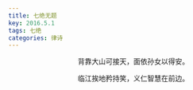 ```yaml
---
title: 七绝无题
key: 2016.5.1
tags: 七绝
categories: 律诗
---
```


<p align="center">背靠大山可接天，面依孙女以得安。
</p>
<p align="center">临江挨地矜持笑，义仁智慧在前边。
</p>
